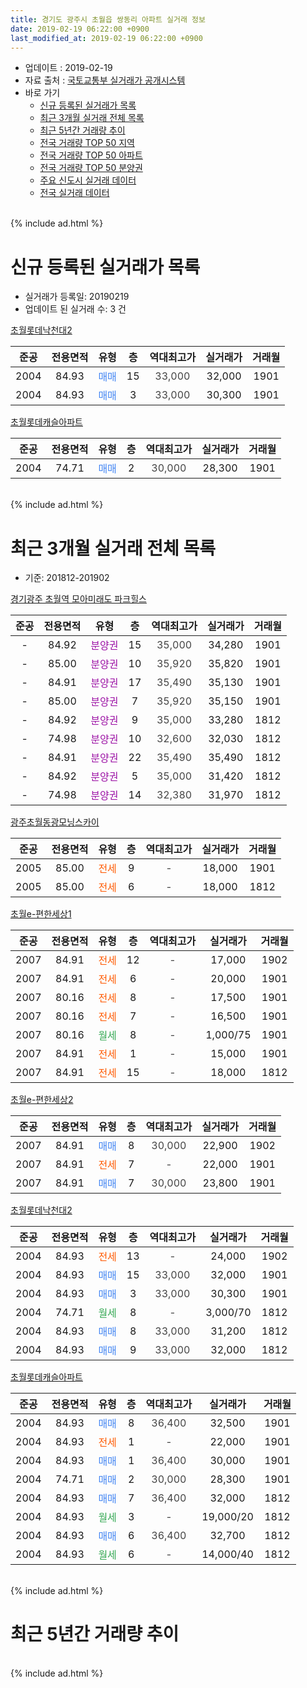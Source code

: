 ```yaml
---
title: 경기도 광주시 초월읍 쌍동리 아파트 실거래 정보
date: 2019-02-19 06:22:00 +0900
last_modified_at: 2019-02-19 06:22:00 +0900
---
```


* 업데이트 : 2019-02-19
* 자료 출처 : [국토교통부 실거래가 공개시스템](http://rt.molit.go.kr)
* 바로 가기
    * [신규 등록된 실거래가 목록](#신규-등록된-실거래가-목록)
    * [최근 3개월 실거래 전체 목록](#최근-3개월-실거래-전체-목록)
    * [최근 5년간 거래량 추이](#최근-5년간-거래량-추이)
    * [전국 거래량 TOP 50 지역](https://inasie.github.io/apt-trade-info/최근-3개월-전국에서-가장-거래가-많이-발생한-지역)
    * [전국 거래량 TOP 50 아파트](https://inasie.github.io/apt-trade-info/최근-3개월-전국에서-가장-거래가-많이-발생한-아파트)
    * [전국 거래량 TOP 50 분양권](https://inasie.github.io/apt-trade-info/최근-3개월-전국에서-가장-거래가-많이-발생한-분양권)
    * [주요 신도시 실거래 데이터](https://inasie.github.io/apt-trade-info/주요-신도시)
    * [전국 실거래 데이터](https://inasie.github.io/apt-trade-info/전국)
<br>
{% include ad.html %}
<br>

# 신규 등록된 실거래가 목록
* 실거래가 등록일: 20190219
* 업데이트 된 실거래 수: 3 건


[초월롯데낙천대2](https://search.naver.com/search.naver?query=%EA%B2%BD%EA%B8%B0%EB%8F%84+%EA%B4%91%EC%A3%BC%EC%8B%9C+%EC%B4%88%EC%9B%94%EC%9D%8D+%EC%8C%8D%EB%8F%99%EB%A6%AC+%EC%B4%88%EC%9B%94%EB%A1%AF%EB%8D%B0%EB%82%99%EC%B2%9C%EB%8C%802)

|준공|전용면적|유형|층|역대최고가|실거래가|거래월|
|:---:|:---:|:---:|:---:|:---:|:---:|:---:|
|2004|84.93|<span style="color:#4285f3">매매</span>|15|<span style="color:#444444">33,000</span>|32,000|1901|
|2004|84.93|<span style="color:#4285f3">매매</span>|3|<span style="color:#444444">33,000</span>|30,300|1901|

[초월롯데캐슬아파트](https://search.naver.com/search.naver?query=%EA%B2%BD%EA%B8%B0%EB%8F%84+%EA%B4%91%EC%A3%BC%EC%8B%9C+%EC%B4%88%EC%9B%94%EC%9D%8D+%EC%8C%8D%EB%8F%99%EB%A6%AC+%EC%B4%88%EC%9B%94%EB%A1%AF%EB%8D%B0%EC%BA%90%EC%8A%AC%EC%95%84%ED%8C%8C%ED%8A%B8)

|준공|전용면적|유형|층|역대최고가|실거래가|거래월|
|:---:|:---:|:---:|:---:|:---:|:---:|:---:|
|2004|74.71|<span style="color:#4285f3">매매</span>|2|<span style="color:#444444">30,000</span>|28,300|1901|


<br>
{% include ad.html %}
<br>

# 최근 3개월 실거래 전체 목록
* 기준: 201812-201902


[경기광주 초월역 모아미래도 파크힐스](https://search.naver.com/search.naver?query=%EA%B2%BD%EA%B8%B0%EB%8F%84+%EA%B4%91%EC%A3%BC%EC%8B%9C+%EC%B4%88%EC%9B%94%EC%9D%8D+%EC%8C%8D%EB%8F%99%EB%A6%AC+%EA%B2%BD%EA%B8%B0%EA%B4%91%EC%A3%BC+%EC%B4%88%EC%9B%94%EC%97%AD+%EB%AA%A8%EC%95%84%EB%AF%B8%EB%9E%98%EB%8F%84+%ED%8C%8C%ED%81%AC%ED%9E%90%EC%8A%A4)

|준공|전용면적|유형|층|역대최고가|실거래가|거래월|
|:---:|:---:|:---:|:---:|:---:|:---:|:---:|
|-|84.92|<span style="color:#9C11A5">분양권</span>|15|<span style="color:#444444">35,000</span>|34,280|1901|
|-|85.00|<span style="color:#9C11A5">분양권</span>|10|<span style="color:#444444">35,920</span>|35,820|1901|
|-|84.91|<span style="color:#9C11A5">분양권</span>|17|<span style="color:#444444">35,490</span>|35,130|1901|
|-|85.00|<span style="color:#9C11A5">분양권</span>|7|<span style="color:#444444">35,920</span>|35,150|1901|
|-|84.92|<span style="color:#9C11A5">분양권</span>|9|<span style="color:#444444">35,000</span>|33,280|1812|
|-|74.98|<span style="color:#9C11A5">분양권</span>|10|<span style="color:#444444">32,600</span>|32,030|1812|
|-|84.91|<span style="color:#9C11A5">분양권</span>|22|<span style="color:#444444">35,490</span>|35,490|1812|
|-|84.92|<span style="color:#9C11A5">분양권</span>|5|<span style="color:#444444">35,000</span>|31,420|1812|
|-|74.98|<span style="color:#9C11A5">분양권</span>|14|<span style="color:#444444">32,380</span>|31,970|1812|

[광주초월동광모닝스카이](https://search.naver.com/search.naver?query=%EA%B2%BD%EA%B8%B0%EB%8F%84+%EA%B4%91%EC%A3%BC%EC%8B%9C+%EC%B4%88%EC%9B%94%EC%9D%8D+%EC%8C%8D%EB%8F%99%EB%A6%AC+%EA%B4%91%EC%A3%BC%EC%B4%88%EC%9B%94%EB%8F%99%EA%B4%91%EB%AA%A8%EB%8B%9D%EC%8A%A4%EC%B9%B4%EC%9D%B4)

|준공|전용면적|유형|층|역대최고가|실거래가|거래월|
|:---:|:---:|:---:|:---:|:---:|:---:|:---:|
|2005|85.00|<span style="color:#ff5a00">전세</span>|9|<span style="color:#444444">-</span>|18,000|1901|
|2005|85.00|<span style="color:#ff5a00">전세</span>|6|<span style="color:#444444">-</span>|18,000|1812|

[초월e-편한세상1](https://search.naver.com/search.naver?query=%EA%B2%BD%EA%B8%B0%EB%8F%84+%EA%B4%91%EC%A3%BC%EC%8B%9C+%EC%B4%88%EC%9B%94%EC%9D%8D+%EC%8C%8D%EB%8F%99%EB%A6%AC+%EC%B4%88%EC%9B%94e-%ED%8E%B8%ED%95%9C%EC%84%B8%EC%83%811)

|준공|전용면적|유형|층|역대최고가|실거래가|거래월|
|:---:|:---:|:---:|:---:|:---:|:---:|:---:|
|2007|84.91|<span style="color:#ff5a00">전세</span>|12|<span style="color:#444444">-</span>|17,000|1902|
|2007|84.91|<span style="color:#ff5a00">전세</span>|6|<span style="color:#444444">-</span>|20,000|1901|
|2007|80.16|<span style="color:#ff5a00">전세</span>|8|<span style="color:#444444">-</span>|17,500|1901|
|2007|80.16|<span style="color:#ff5a00">전세</span>|7|<span style="color:#444444">-</span>|16,500|1901|
|2007|80.16|<span style="color:#34a853">월세</span>|8|<span style="color:#444444">-</span>|1,000/75|1901|
|2007|84.91|<span style="color:#ff5a00">전세</span>|1|<span style="color:#444444">-</span>|15,000|1901|
|2007|84.91|<span style="color:#ff5a00">전세</span>|15|<span style="color:#444444">-</span>|18,000|1812|

[초월e-편한세상2](https://search.naver.com/search.naver?query=%EA%B2%BD%EA%B8%B0%EB%8F%84+%EA%B4%91%EC%A3%BC%EC%8B%9C+%EC%B4%88%EC%9B%94%EC%9D%8D+%EC%8C%8D%EB%8F%99%EB%A6%AC+%EC%B4%88%EC%9B%94e-%ED%8E%B8%ED%95%9C%EC%84%B8%EC%83%812)

|준공|전용면적|유형|층|역대최고가|실거래가|거래월|
|:---:|:---:|:---:|:---:|:---:|:---:|:---:|
|2007|84.91|<span style="color:#4285f3">매매</span>|8|<span style="color:#444444">30,000</span>|22,900|1902|
|2007|84.91|<span style="color:#ff5a00">전세</span>|7|<span style="color:#444444">-</span>|22,000|1901|
|2007|84.91|<span style="color:#4285f3">매매</span>|7|<span style="color:#444444">30,000</span>|23,800|1901|

[초월롯데낙천대2](https://search.naver.com/search.naver?query=%EA%B2%BD%EA%B8%B0%EB%8F%84+%EA%B4%91%EC%A3%BC%EC%8B%9C+%EC%B4%88%EC%9B%94%EC%9D%8D+%EC%8C%8D%EB%8F%99%EB%A6%AC+%EC%B4%88%EC%9B%94%EB%A1%AF%EB%8D%B0%EB%82%99%EC%B2%9C%EB%8C%802)

|준공|전용면적|유형|층|역대최고가|실거래가|거래월|
|:---:|:---:|:---:|:---:|:---:|:---:|:---:|
|2004|84.93|<span style="color:#ff5a00">전세</span>|13|<span style="color:#444444">-</span>|24,000|1902|
|2004|84.93|<span style="color:#4285f3">매매</span>|15|<span style="color:#444444">33,000</span>|32,000|1901|
|2004|84.93|<span style="color:#4285f3">매매</span>|3|<span style="color:#444444">33,000</span>|30,300|1901|
|2004|74.71|<span style="color:#34a853">월세</span>|8|<span style="color:#444444">-</span>|3,000/70|1812|
|2004|84.93|<span style="color:#4285f3">매매</span>|8|<span style="color:#444444">33,000</span>|31,200|1812|
|2004|84.93|<span style="color:#4285f3">매매</span>|9|<span style="color:#444444">33,000</span>|32,000|1812|

[초월롯데캐슬아파트](https://search.naver.com/search.naver?query=%EA%B2%BD%EA%B8%B0%EB%8F%84+%EA%B4%91%EC%A3%BC%EC%8B%9C+%EC%B4%88%EC%9B%94%EC%9D%8D+%EC%8C%8D%EB%8F%99%EB%A6%AC+%EC%B4%88%EC%9B%94%EB%A1%AF%EB%8D%B0%EC%BA%90%EC%8A%AC%EC%95%84%ED%8C%8C%ED%8A%B8)

|준공|전용면적|유형|층|역대최고가|실거래가|거래월|
|:---:|:---:|:---:|:---:|:---:|:---:|:---:|
|2004|84.93|<span style="color:#4285f3">매매</span>|8|<span style="color:#444444">36,400</span>|32,500|1901|
|2004|84.93|<span style="color:#ff5a00">전세</span>|1|<span style="color:#444444">-</span>|22,000|1901|
|2004|84.93|<span style="color:#4285f3">매매</span>|1|<span style="color:#444444">36,400</span>|30,000|1901|
|2004|74.71|<span style="color:#4285f3">매매</span>|2|<span style="color:#444444">30,000</span>|28,300|1901|
|2004|84.93|<span style="color:#4285f3">매매</span>|7|<span style="color:#444444">36,400</span>|32,000|1812|
|2004|84.93|<span style="color:#34a853">월세</span>|3|<span style="color:#444444">-</span>|19,000/20|1812|
|2004|84.93|<span style="color:#4285f3">매매</span>|6|<span style="color:#444444">36,400</span>|32,700|1812|
|2004|84.93|<span style="color:#34a853">월세</span>|6|<span style="color:#444444">-</span>|14,000/40|1812|


<br>
{% include ad.html %}
<br>

# 최근 5년간 거래량 추이


<div style="width:100%;">
    <canvas id="deal_progress" height="200"></canvas>
</div>

<script>
new Chart(document.getElementById("deal_progress"), {
    type: 'line',
    data: {
        labels: ['201402','201403','201404','201405','201406','201407','201408','201409','201410','201411','201412','201501','201502','201503','201504','201505','201506','201507','201508','201509','201510','201511','201512','201601','201602','201603','201604','201605','201606','201607','201608','201609','201610','201611','201612','201701','201702','201703','201704','201705','201706','201707','201708','201709','201710','201711','201712','201801','201802','201803','201804','201805','201806','201807','201808','201809','201810','201811','201812','201901','201902'],
        datasets: [{
            label: '매매',
            pointRadius: 1,
            data: [12, 16, 10, 11, 7, 10, 20, 14, 18, 10, 2, 12, 14, 14, 17, 18, 18, 8, 8, 8, 7, 10, 4, 1, 3, 9, 8, 8, 5, 11, 12, 11, 15, 11, 8, 3, 5, 11, 7, 9, 15, 25, 7, 9, 6, 6, 6, 7, 4, 27, 9, 22, 3, 9, 13, 12, 16, 10, 9, 10, 1],
            borderColor: "rgba(255, 201, 14, 1)",
            backgroundColor: "rgba(255, 201, 14, 0.5)",
            fill: false,
            lineTension: 0
        },{
            label: '전월세',
            pointRadius: 1,
            data: [17, 23, 16, 13, 15, 16, 19, 17, 14, 10, 15, 13, 14, 21, 21, 13, 16, 15, 11, 9, 9, 11, 10, 17, 11, 15, 15, 11, 13, 15, 15, 11, 27, 12, 17, 11, 20, 12, 14, 9, 13, 11, 10, 16, 5, 14, 16, 13, 13, 14, 10, 11, 15, 9, 14, 11, 8, 11, 5, 8, 2],
            borderColor: "rgba(0, 141, 185, 1)",
            backgroundColor: "rgba(0, 141, 185, 0.5)",
            fill: false,
            lineTension: 0
        }
        ]
    },
    options: {
        responsive: true,
        title: {
            display: false
        },
        tooltips: {
            mode: 'index',
            intersect: false
        },
        hover: {
            mode: 'nearest',
            intersect: true
        },
        scales: {
            xAxes: [{
                display: true,
                scaleLabel: {
                    display: true,
                    labelString: '년/월'
                }
            }],
            yAxes: [{
                display: true,
                ticks: {
                    suggestedMin: 0,
                },
                scaleLabel: {
                    display: true,
                    labelString: '실거래 수'
                }
            }]
        }
    }
});

</script>


<br>
{% include ad.html %}
<br>

